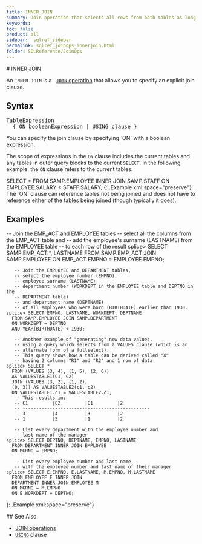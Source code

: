 ```yaml
---
title: INNER JOIN
summary: Join operation that selects all rows from both tables as long as there is a match between the columns in both tables.
keywords:
toc: false
product: all
sidebar:  sqlref_sidebar
permalink: sqlref_joinops_innerjoin.html
folder: SQLReference/JoinOps
---
```

<section>
<div class="TopicContent" data-swiftype-index="true" markdown="1">
# INNER JOIN

An `INNER JOIN` is a &nbsp; [`JOIN` operation](sqlref_joinops_about.html) that
allows you to specify an explicit join clause.

## Syntax

<div class="fcnWrapperWide"><pre class="FcnSyntax">
<a href="sqlref_expressions_table.html">TableExpression</a>
  { ON booleanExpression | <a href="sqlref_clauses_using.html">USING clause</a> }</pre>

</div>
You can specify the join clause by specifying `ON` with a boolean
expression.

The scope of expressions in the `ON` clause includes the current tables
and any tables in outer query blocks to the current `SELECT`. In the
following example, the `ON` clause refers to the current tables:

<div class="preWrapper" markdown="1">
    SELECT *
      FROM SAMP.EMPLOYEE INNER JOIN SAMP.STAFF
      ON EMPLOYEE.SALARY < STAFF.SALARY;
{: .Example xml:space="preserve"}

</div>
The `ON` clause can reference tables not being joined and does not have
to reference either of the tables being joined (though typically it
does).

## Examples

<div class="preWrapperWide" markdown="1">
       -- Join the EMP_ACT and EMPLOYEE tables
       -- select all the columns from the EMP_ACT table and
       -- add the employee's surname (LASTNAME) from the EMPLOYEE table
       -- to each row of the result
    splice> SELECT SAMP.EMP_ACT.*, LASTNAME
      FROM SAMP.EMP_ACT JOIN SAMP.EMPLOYEE
      ON EMP_ACT.EMPNO = EMPLOYEE.EMPNO;

       -- Join the EMPLOYEE and DEPARTMENT tables,
       -- select the employee number (EMPNO),
       -- employee surname (LASTNAME),
       -- department number (WORKDEPT in the EMPLOYEE table and DEPTNO in the
       -- DEPARTMENT table)
       -- and department name (DEPTNAME)
       -- of all employees who were born (BIRTHDATE) earlier than 1930.
    splice> SELECT EMPNO, LASTNAME, WORKDEPT, DEPTNAME
      FROM SAMP.EMPLOYEE JOIN SAMP.DEPARTMENT
      ON WORKDEPT = DEPTNO
      AND YEAR(BIRTHDATE) < 1930;

       -- Another example of "generating" new data values,
       -- using a query which selects from a VALUES clause (which is an
       -- alternate form of a fullselect).
       -- This query shows how a table can be derived called "X"
       -- having 2 columns "R1" and "R2" and 1 row of data
    splice> SELECT *
      FROM (VALUES (3, 4), (1, 5), (2, 6))
      AS VALUESTABLE1(C1, C2)
      JOIN (VALUES (3, 2), (1, 2),
      (0, 3)) AS VALUESTABLE2(c1, c2)
      ON VALUESTABLE1.c1 = VALUESTABLE2.c1;
       -- This results in:
       -- C1         |C2         |C1         |2
       -- -----------------------------------------------
       -- 3          |4          |3          |2
       -- 1          |5          |1          |2

       -- List every department with the employee number and
       -- last name of the manager
    splice> SELECT DEPTNO, DEPTNAME, EMPNO, LASTNAME
      FROM DEPARTMENT INNER JOIN EMPLOYEE
      ON MGRNO = EMPNO;

       -- List every employee number and last name
       -- with the employee number and last name of their manager
    splice> SELECT E.EMPNO, E.LASTNAME, M.EMPNO, M.LASTNAME
      FROM EMPLOYEE E INNER JOIN
      DEPARTMENT INNER JOIN EMPLOYEE M
      ON MGRNO = M.EMPNO
      ON E.WORKDEPT = DEPTNO;
{: .Example xml:space="preserve"}

</div>
## See Also

* [JOIN operations](sqlref_joinops_intro.html)
* [`USING`](sqlref_clauses_using.html) clause

</div>
</section>

